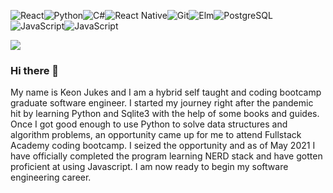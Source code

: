 <img alt="React" src="https://img.shields.io/badge/React%20-%23007ACC.svg?&style=for-the-badge&logo=React&logoColor=white"/><img alt="Python" src="https://img.shields.io/badge/python%20-%2314354C.svg?&style=for-the-badge&logo=python&logoColor=white"/><img alt="C#" src="https://img.shields.io/badge/c%23%20-%23239120.svg?&style=for-the-badge&logo=c-sharp&logoColor=white"/><img alt="React Native" src="https://img.shields.io/badge/react_native%20-%2320232a.svg?&style=for-the-badge&logo=react&logoColor=%2361DAFB"/><img alt="Git" src="https://img.shields.io/badge/git%20-%23F05033.svg?&style=for-the-badge&logo=git&logoColor=white"/><img alt="Elm" src="https://img.shields.io/badge/elm%20-%23239120.svg?&style=for-the-badge&logo=elm&logoColor=white"><img alt="PostgreSQL" src="https://img.shields.io/badge/PostgreSQL%20-%23007ACC.svg?&style=for-the-badge&logo=PostgreSQL&logoColor=white"><img alt="JavaScript" src="https://img.shields.io/badge/JavaScript%23%20-%23F05033.svg?&style=for-the-badge&logo=JavaScript&logoColor=white"><img alt="JavaScript" src="https://img.shields.io/badge/JavaScript%23%20-%23F05033.svg?&style=for-the-badge&logo=JavaScript&logoColor=white"/>

![](https://img.shields.io/badge/Tools-GitHub-informational?style=for-the-badge&logo=GitHub&logoColor=white&color=4AB197)


### Hi there 👋

My name is Keon Jukes and I am a hybrid self taught and coding bootcamp graduate software engineer. I started my journey right after the pandemic hit by learning Python and Sqlite3 with the help of some books and guides. Once I got good enough to use Python to solve data structures and algorithm problems, an opportunity came up for me to attend Fullstack Academy coding bootcamp. I seized the opportunity and as of May 2021 I have officially completed the program learning NERD stack and have gotten proficient at using Javascript. I am now ready to begin my software engineering career. 

<!--
**terraformer-keon/terraformer-keon** is a ✨ _special_ ✨ repository because its `README.md` (this file) appears on your GitHub profile.

Here are some ideas to get you started:

- 🔭 I’m currently working on ...
- 🌱 I’m currently learning ...
- 👯 I’m looking to collaborate on ...
- 🤔 I’m looking for help with ...
- 💬 Ask me about ...
- 📫 How to reach me: ...
- 😄 Pronouns: ...
- ⚡ Fun fact: ...
-->
